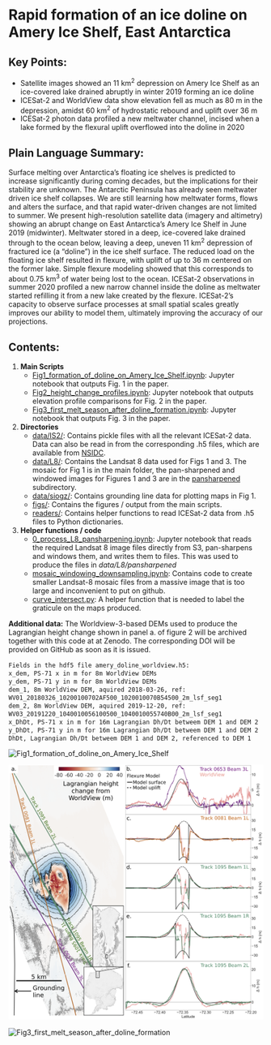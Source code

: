 # Rapid formation of an ice doline on Amery Ice Shelf, East Antarctica

## Key Points:
- Satellite images showed an 11 km<sup>2</sup> depression on Amery Ice Shelf as an ice-covered lake drained abruptly in winter 2019 forming an ice doline
- ICESat-2 and WorldView data show elevation fell as much as 80 m in the depression, amidst 60 km<sup>2</sup> of hydrostatic rebound and uplift over 36 m
- ICESat-2 photon data profiled a new meltwater channel, incised when a lake formed by the flexural uplift overflowed into the doline in 2020


## Plain Language Summary:

Surface melting over Antarctica’s floating ice shelves is predicted to increase significantly during coming decades, but the implications for their stability are unknown. The Antarctic Peninsula has already seen meltwater driven ice shelf collapses. We are still learning how meltwater forms, flows and alters the surface, and that rapid water-driven changes are not limited to summer. We present high-resolution satellite data (imagery and altimetry) showing an abrupt change on East Antarctica’s Amery Ice Shelf in June 2019 (midwinter). Meltwater stored in a deep, ice-covered lake drained through to the ocean below, leaving a deep, uneven 11 km<sup>2</sup> depression of fractured ice (a “doline”) in the ice shelf surface. The reduced load on the floating ice shelf resulted in flexure, with uplift of up to 36 m centered on the former lake. Simple flexure modeling showed that this corresponds to about 0.75 km<sup>3</sup> of water being lost to the ocean. ICESat-2 observations in summer 2020 profiled a new narrow channel inside the doline as meltwater started refilling it from a new lake created by the flexure. ICESat-2’s capacity to observe surface processes at small spatial scales greatly improves our ability to model them, ultimately improving the accuracy of our projections.

## Contents:
1. **Main Scripts**
    - [Fig1_formation_of_doline_on_Amery_Ice_Shelf.ipynb](/Fig1_formation_of_doline_on_Amery_Ice_Shelf.ipynb): Jupyter notebook that outputs Fig. 1 in the paper. 
    - [Fig2_height_change_profiles.ipynb](/Fig2_height_change_profiles.ipynb): Jupyter notebook that outputs elevation profile comparisons for Fig. 2 in the paper.
    - [Fig3_first_melt_season_after_doline_formation.ipynb](/Fig3_first_melt_season_after_doline_formation.ipynb): Jupyter notebook that outputs Fig. 3 in the paper. 
2. **Directories**
    - [data/IS2/](/data/IS2/): Contains pickle files with all the relevant ICESat-2 data. Data can also be read in from the corresponding .h5 files, which are available from [NSIDC](https://nsidc.org/data/icesat-2/data-sets).
    - [data/L8/](/data/L8/): Contains the Landsat 8 data used for Figs 1 and 3. The mosaic for Fig 1 is in the main folder, the pan-sharpened and windowed images for Figures 1 and 3 are in the [pansharpened](/data/L8/pansharpened/) subdirectory.
    - [data/siogz/](/data/siogz/): Contains grounding line data for plotting maps in Fig 1.
    - [figs/](/figs/): Contains the figures / output from the main scripts.
    - [readers/](/readers/): Contains helper functions to read ICESat-2 data from .h5 files to Python dictionaries. 
3. **Helper functions / code**
    - [0_process_L8_pansharpening.ipynb](/0_process_L8_pansharpening.ipynb): Jupyter notebook that reads the required Landsat 8 image files directly from S3, pan-sharpens and windows them, and writes them to files. This was used to produce the files in *data/L8/pansharpened*
    - [mosaic_windowing_downsampling.ipynb](/mosaic_windowing_downsampling.ipynb): Contains code to create smaller Landsat-8 mosaic files from a massive image that is too large and inconvenient to put on github.
    - [curve_intersect.py](/curve_intersect.py): A helper function that is needed to label the graticule on the maps produced.

**Additional data:**
The Worldview-3-based DEMs used to produce the Lagrangian height change shown in panel a. of figure 2 will be archived together with this code at at Zenodo. The corresponding DOI will be provided on GitHub as soon as it is issued. 
~~~
Fields in the hdf5 file amery_doline_worldview.h5:
x_dem, PS-71 x in m for 8m WorldView DEMs
y_dem, PS-71 y in m for 8m WorldView DEMs
dem_1, 8m WorldView DEM, aquired 2018-03-26, ref: WV01_20180326_10200100702AF500_1020010070B54500_2m_lsf_seg1
dem_2, 8m WorldView DEM, aquired 2019-12-20, ref: WV03_20191220_1040010056100500_1040010055740B00_2m_lsf_seg1
x_DhDt, PS-71 x in m for 16m Lagrangian Dh/Dt betweem DEM 1 and DEM 2
y_DhDt, PS-71 y in m for 16m Lagrangian Dh/Dt betweem DEM 1 and DEM 2
DhDt, Lagrangian Dh/Dt betweem DEM 1 and DEM 2, referenced to DEM 1
~~~


![Fig1_formation_of_doline_on_Amery_Ice_Shelf](figs/Fig1_formation_of_doline_on_Amery_Ice_Shelf_revised.jpg)

![Fig2_DEM differencing and elevation profile comparison](figs/figure_2.png)

![Fig3_first_melt_season_after_doline_formation](figs/Fig3_first_melt_season_after_doline_formation_revised.jpg) 
